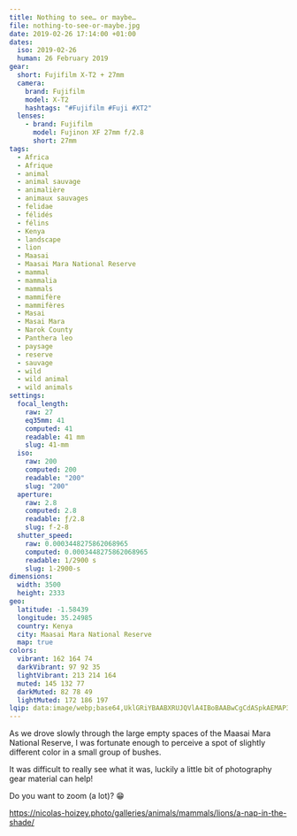 ```yaml
---
title: Nothing to see… or maybe…
file: nothing-to-see-or-maybe.jpg
date: 2019-02-26 17:14:00 +01:00
dates:
  iso: 2019-02-26
  human: 26 February 2019
gear:
  short: Fujifilm X-T2 + 27mm
  camera:
    brand: Fujifilm
    model: X-T2
    hashtags: "#Fujifilm #Fuji #XT2"
  lenses:
    - brand: Fujifilm
      model: Fujinon XF 27mm f/2.8
      short: 27mm
tags:
  - Africa
  - Afrique
  - animal
  - animal sauvage
  - animalière
  - animaux sauvages
  - felidae
  - félidés
  - félins
  - Kenya
  - landscape
  - lion
  - Maasai
  - Maasai Mara National Reserve
  - mammal
  - mammalia
  - mammals
  - mammifère
  - mammifères
  - Masai
  - Masai Mara
  - Narok County
  - Panthera leo
  - paysage
  - reserve
  - sauvage
  - wild
  - wild animal
  - wild animals
settings:
  focal_length:
    raw: 27
    eq35mm: 41
    computed: 41
    readable: 41 mm
    slug: 41-mm
  iso:
    raw: 200
    computed: 200
    readable: "200"
    slug: "200"
  aperture:
    raw: 2.8
    computed: 2.8
    readable: ƒ/2.8
    slug: f-2-8
  shutter_speed:
    raw: 0.0003448275862068965
    computed: 0.0003448275862068965
    readable: 1/2900 s
    slug: 1-2900-s
dimensions:
  width: 3500
  height: 2333
geo:
  latitude: -1.58439
  longitude: 35.24985
  country: Kenya
  city: Maasai Mara National Reserve
  map: true
colors:
  vibrant: 162 164 74
  darkVibrant: 97 92 35
  lightVibrant: 213 214 164
  muted: 145 132 77
  darkMuted: 82 78 49
  lightMuted: 172 186 197
lqip: data:image/webp;base64,UklGRiYBAABXRUJQVlA4IBoBAABwCgCdASpkAEMAP3GmxVm/v6iqr5abG/AuCWUAzU3gfD8LBoYh7bE6nO4UebKqEXydlzgba002OqGVsDQ3reQHFI35iKVhIXnen0ysfLB4bfS6VF8H4cW94vrKAAD+5rCZwKA7ynOr9gmVw2kAjXU44jfk/NW+VPlWdbuwVkMH1K4VQrnFFCwZa7PNmQMFrqDHOV0ox77pF9aNvBhP+TEh088Rg77UxfuV/3xNW3i0FHrsn3mICzYoNFYZCoi9ClkhOlW4ZZTV1Q0CCSTLNqvQpOtisWG3rilfKlBAssixUg29+MD5HnOkr3FOcXUoktzURlnx3jww4225txbu6Om14vFXNPp8wUh+TvkRCl19TIs8wSoTeIAAAAA=
---
```


As we drove slowly through the large empty spaces of the Maasai Mara National Reserve, I was fortunate enough to perceive a spot of slightly different color in a small group of bushes.

It was difficult to really see what it was, luckily a little bit of photography gear material can help!

Do you want to zoom (a lot)? 😁

https://nicolas-hoizey.photo/galleries/animals/mammals/lions/a-nap-in-the-shade/
